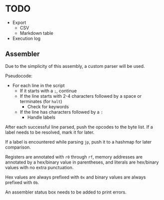 # TODO

- Export
  - CSV
  - Markdown table
- Execution log

## Assembler

Due to the simplicity of this assembly, a custom parser will be used.

Pseudocode:

- For each line in the script
  - If it starts with a `;`, continue
  - If the line starts with 2-4 characters followed by a space or terminates (for `halt`)
    - Check for keywords
  - If the line has characters followed by a `:`
    - Handle labels

After each successful line parsed, push the opcodes to the byte list. If a label needs to be resolved, mark it for later.

If a label is encountered while parsing `jp`, push it to a hashmap for later comparison.

Registers are annotated with `r0` through `rf`, memory addresses are annotated by a hex/binary value in parentheses, and literals are hex/binary values with no extra punctuation.

Hex values are always prefixed with `0x` and binary values are always prefixed with `0b`.

An assembler status box needs to be added to print errors.
